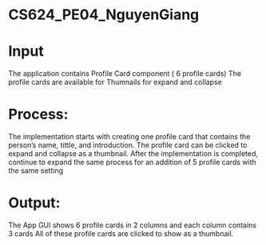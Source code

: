 # CS624_PE04_NguyenGiang
# Input
The application contains Profile Card component ( 6 profile cards) 
The profile cards are available for Thumnails for expand and collapse
# Process:
The implementation starts with creating one profile card that contains the person’s name, tittle, and introduction.
The profile card can be clicked to expand and collapse as a thumbnail.
After the implementation is completed, continue to expand the same process for an addition of 5 profile cards with the same setting
# Output:
The App GUI shows 6 profile cards in 2 columns and each column contains 3 cards
All of these profile cards are clicked to show as a thumbnail.
